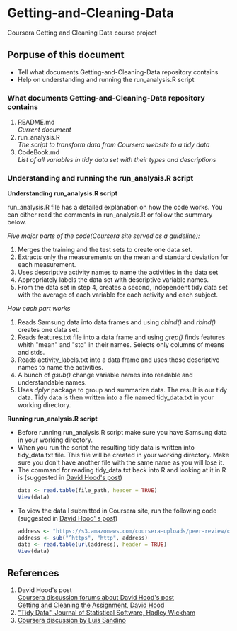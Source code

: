 # Getting-and-Cleaning-Data
Coursera Getting and Cleaning Data course project

## Porpuse of this document
  * Tell what documents Getting-and-Cleaning-Data repository contains  
  * Help on understanding and running the run_analysis.R script  

### What documents Getting-and-Cleaning-Data repository contains
1. README.md  
    _Current document_
2. run_analysis.R  
    _The script to transform data from Coursera website to a tidy data_
3. CodeBook.md  
    _List of all variables in tidy data set with their types and descriptions_
  
### Understanding and running the run_analysis.R script

**Understanding run_analysis.R script**

run_analysis.R file has a detailed explanation on how the code works. You can either read the comments in run_analysis.R or follow the summary below.   

_Five major parts of the code(Coursera site served as a guideline):_  
1. Merges the training and the test sets to create one data set.
2. Extracts only the measurements on the mean and standard deviation for each measurement.
3. Uses descriptive activity names to name the activities in the data set
4. Appropriately labels the data set with descriptive variable names.
5. From the data set in step 4, creates a second, independent tidy data set with the average of each variable for each activity and each subject. 

_How each part works_
1. Reads Samsung data into data frames and using _cbind()_ and _rbind()_ creates one data set.
2. Reads features.txt file into a data frame and using _grep()_ finds features whith "mean" and "std" in their names.
Selects only columns of means and stds.
3. Reads activity_labels.txt into a data frame and uses those descriptive names to name the activities.
4. A bunch of _gsub()_ change variable names into readable and understandable names.
5. Uses _dplyr_ package to group and summarize data. The result is our tidy data. Tidy data is then written into a file named tidy_data.txt in your working directory.

**Running run_analysis.R script**  

* Before running run_analysis.R script make sure you have Samsung data in your working directory.
* When you run the script the resulting tidy data is written into tidy_data.txt file. This file will be created in your working directory. Make sure you don't have another file with the same name as you will lose it.
* The command for reading tidy_data.txt back into R and looking at it in R is (suggested in [David Hood's post](https://thoughtfulbloke.wordpress.com/2015/09/09/getting-and-cleaning-the-assignment/))
     ```R
     data <- read.table(file_path, header = TRUE)
     View(data)
     ```
* To view the data I submitted in Coursera site, run the following code (suggested in [David Hood' s post](https://thoughtfulbloke.wordpress.com/2015/09/09/getting-and-cleaning-the-assignment/))
    ```R
    address <- "https://s3.amazonaws.com/coursera-uploads/peer-review/c2bb9231d83f0442ee6110a7f7d1d0f1/tidy_data.txt"
    address <- sub("^https", "http", address)
    data <- read.table(url(address), header = TRUE)
    View(data)
    ```
    
## References
1. David Hood's post  
    [Coursera discussion forums about David Hood's post](https://www.coursera.org/learn/data-cleaning/discussions/weeks/4/threads/g7dwW25DEeaFmBJqjnMcrw)  
    [Getting and Cleaning the Assignment, David Hood](https://thoughtfulbloke.wordpress.com/2015/09/09/getting-and-cleaning-the-assignment/)
2. ["Tidy Data", Journal of Statistical Software, Hadley Wickham](http://vita.had.co.nz/papers/tidy-data.pdf)
3. [Coursera discussion by Luis Sandino](https://www.coursera.org/learn/data-cleaning/discussions/weeks/4/threads/wDoBFcHgEeWjNw6BzriyBQ)

    


